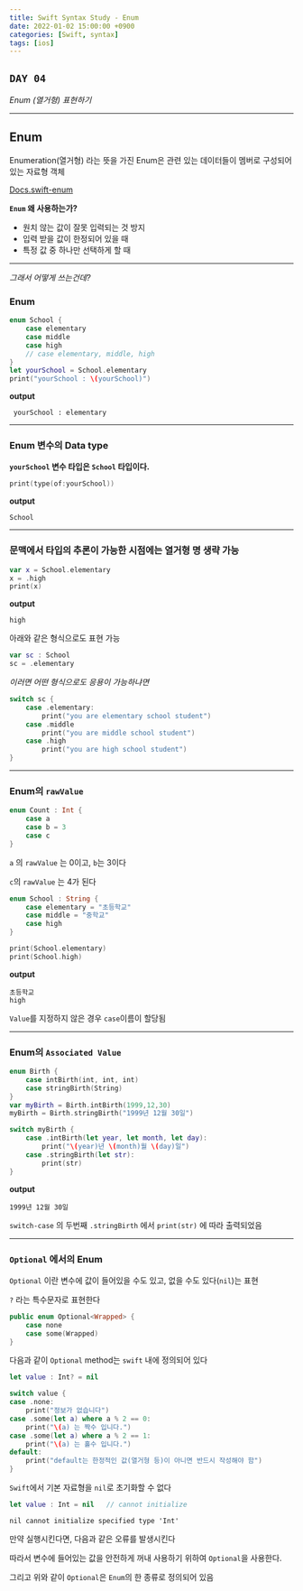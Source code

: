 ```yaml
---
title: Swift Syntax Study - Enum
date: 2022-01-02 15:00:00 +0900
categories: [Swift, syntax]
tags: [ios]
---
```


## `DAY 04`

*Enum (열거형) 표현하기*

---

## **Enum**

Enumeration(열거형) 라는 뜻을 가진 Enum은 관련 있는 데이터들이 멤버로 구성되어 있는 자료형 객체

[Docs.swift-enum](https://docs.swift.org/swift-book/LanguageGuide/Enumerations.html)


__`Enum` 왜 사용하는가?__

- 원치 않는 값이 잘못 입력되는 것 방지
- 입력 받을 값이 한정되어 있을 때
- 특정 값 중 하나만 선택하게 할 때


---

*그래서 어떻게 쓰는건데?*
### **Enum**

```swift
enum School {
    case elementary
    case middle
    case high
    // case elementary, middle, high
}
let yourSchool = School.elementary
print("yourSchool : \(yourSchool)")
```

 
 **output**
```
 yourSchool : elementary
 ```

---

### **Enum 변수의 Data type**

**`yourSchool` 변수 타입은 `School` 타입이다.**

```swift
print(type(of:yourSchool))
```
**output**
```
School
```

---

### **문맥에서 타입의 추론이 가능한 시점에는 열거형 명 생략 가능**


```swift
var x = School.elementary
x = .high
print(x)
```

**output**
```
high
```

아래와 같은 형식으로도 표현 가능

```swift
var sc : School
sc = .elementary
```

*이러면 어떤 형식으로도 응용이 가능하냐면*
```swift
switch sc {
    case .elementary:
        print("you are elementary school student")
    case .middle
        print("you are middle school student")
    case .high
        print("you are high school student")
}
```

---

### **Enum의 `rawValue`**

```swift
enum Count : Int {
    case a
    case b = 3
    case c
}
```
`a` 의 `rawValue` 는 0이고, `b`는 3이다

`c`의 `rawValue` 는 4가 된다

```swift
enum School : String {
    case elementary = "초등학교"
    case middle = "중학교"
    case high
}

print(School.elementary)
print(School.high)
```

**output**

```
초등학교
high
```
`Value`를 지정하지 않은 경우 `case`이름이 할당됨

---

### **Enum의 `Associated Value`**

```swift
enum Birth {
    case intBirth(int, int, int)
    case stringBirth(String)
}
var myBirth = Birth.intBirth(1999,12,30)
myBirth = Birth.stringBirth("1999년 12월 30일")

switch myBirth {
    case .intBirth(let year, let month, let day):
        print("\(year)년 \(month)월 \(day)일")
    case .stringBirth(let str):
        print(str)
}
```

**output**

```
1999년 12월 30일
```

`switch-case` 의 두번째 `.stringBirth` 에서 `print(str)` 에 따라 출력되었음

---

### **`Optional`** 에서의 Enum

`Optional` 이란 변수에 값이 들어있을 수도 있고, 없을 수도 있다(`nil`)는 표현

`?` 라는 특수문자로 표현한다

```swift
public enum Optional<Wrapped> {
    case none
    case some(Wrapped)
}
```

다음과 같이 `Optional` method는 `swift` 내에 정의되어 있다

```swift
let value : Int? = nil

switch value {
case .none:
    print("정보가 없습니다")
case .some(let a) where a % 2 == 0:
    print("\(a) 는 짝수 입니다.")
case .some(let a) where a % 2 == 1:
    print("\(a) 는 홀수 입니다.")
default:
    print("default는 한정적인 값(열거형 등)이 아니면 반드시 작성해야 함")
}
```

`Swift`에서 기본 자료형을 `nil`로 초기화할 수 없다

```swift
let value : Int = nil   // cannot initialize
```

```
nil cannot initialize specified type 'Int'
```

만약 실행시킨다면, 다음과 같은 오류를 발생시킨다

따라서 변수에 들어있는 값을 안전하게 꺼내 사용하기 위하여 `Optional`을 사용한다.

그리고 위와 같이 `Optional`은 `Enum`의 한 종류로 정의되어 있음
